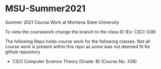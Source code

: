 # MSU-Summer2021

Summer 2021 Course Work at Montana State University

To view the coursework change the branch to the class ID (Ex: CSCI-338)

The following Repo holds course work for the following classes. Not all course work is present within this repo as some was not deemed fit for github repository

- CSCI  Computer Science Theory	(Grade: B)	(Course No. 338)
